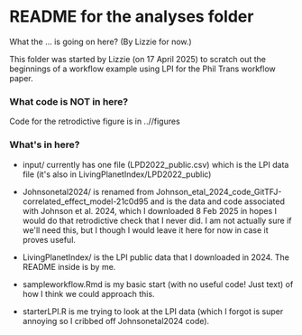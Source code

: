 # README for the analyses folder
What the ... is going on here? (By Lizzie for now.)

This folder was started by Lizzie (on 17 April 2025) to scratch out the beginnings of a workflow example using LPI for the Phil Trans workflow paper. 

### What code is NOT in here? 

Code for the retrodictive figure is in ..//figures

### What's in here?

* input/ currently has one file (LPD2022_public.csv) which is the LPI data file (it's also in LivingPlanetIndex/LPD2022_public)

* Johnsonetal2024/ is renamed from Johnson_etal_2024_code_GitTFJ-correlated_effect_model-21c0d95 and is the data and code associated with Johnson et al. 2024, which I downloaded 8 Feb 2025 in hopes I would do that retrodictive check that I never did. I am not actually sure if we'll need this, but I though I would leave it here for now in case it proves useful. 

* LivingPlanetIndex/ is the LPI public data that I downloaded in 2024. The README inside is by me.

* sampleworkflow.Rmd is my basic start (with no useful code! Just text) of how I think we could approach this. 

* starterLPI.R is me trying to look at the LPI data (which I forgot is super annoying so I cribbed off Johnsonetal2024 code).